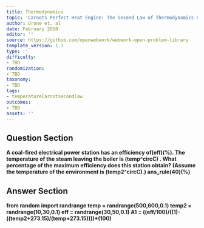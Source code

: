 ```yaml
---
title: Thermodynamics
topic: 'Carnots Perfect Heat Engine: The Second Law of Thermodynamics Restated'
author: Urone et. al
date: February 2018
editor: ''
source: https://github.com/openwebwork/webwork-open-problem-library
template_version: 1.1
type: ''
difficulty:
- TBD
randomization:
- TBD
taxonomy:
- TBD
tags:
- temperatureCarnotsecondlaw
outcomes:
- TBD
assets: ''
---
```


## Question Section 

<b>
A coal-fired electrical power station has an efficiency of(eff)(%). The temperature of the steam leaving the boiler is (temp^circC) . What percentage of the maximum efficiency does this station obtain? (Assume the temperature of the environment is (temp2^circC).)
ans_rule(40)(%)



## Answer Section

from random import randrange
temp = randrange(500,600,0.1)
temp2 = randrange(10,30,0.1)
eff = randrange(30,50,0.1)
A1 = ((eff/100)/((1)-((temp2+273.15)/(temp+273.15))))*(100)